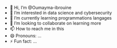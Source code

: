 - 👋 Hi, I’m @Oumayma-ibrouine
- 👀 I’m interested in data science and cybersecurity 
- 🌱 I’m currently learning programmations langages
- 💞️ I’m looking to collaborate on learning more 
- 📫 How to reach me in this
- 😄 Pronouns: ...
- ⚡ Fun fact: ...

<!---
Oumayma-ibrouine/Oumayma-ibrouine is a ✨ special ✨ repository because its `README.md` (this file) appears on your GitHub profile.
You can click the Preview link to take a look at your changes.
--->
